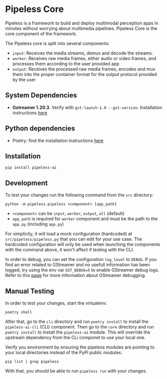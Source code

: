 # Pipeless Core

Pipeless is a framework to build and deploy multimodal perception apps in minutes without worrying about multimedia pipelines.
Pipeless Core is the core component of the framework.

The Pipeless core is split into several components:

* `input`: Receives the media streams, demux and decode the streams.
* `worker`: Receives raw media frames, either audio or video frames, and processes them according to the user provided app
* `output`: Receives the processed raw media frames, encodes and mux them into the proper container format for the output protocol provided by the user

## System Dependencies

* **Gstreamer 1.20.3**. Verify with `gst-launch-1.0 --gst-version`. Installation instructions [here](https://gstreamer.freedesktop.org/documentation/installing/index.html?gi-language=python)

## Python dependencies

* Poetry: find the installation instructions [here](https://python-poetry.org/docs/#installation)

## Installation

```console
pip install pipeless-ai
```

## Development

To test your changes run the following command from the `src` directory:

```console
python -m pipeless.pipeless <component> [app_path]
```

* `<component>` can be `input`, `worker`, `output`, `all` (default)
* `app_path` is required for `worker` component and must be the path to the `app.py` (including `app.py`)

For simplicity, it will load a mock configuration (hardcoded) at `src/pipeless/pipeless.py` that you can edit for your use case.
The hardcoded configuration will only be used when launching the components with the command above, it won't affect if testing with the CLI.

In order to debug, you can set the configuration `log_level` to `DEBUG`.
If you find an error related to GStreamer and no usefull information has been logged, try using the env var `GST_DEBUG=5` to enable GStreamer debug logs. Refer to this [page](https://gstreamer.freedesktop.org/documentation/tutorials/basic/debugging-tools.html?gi-language=python) for more information about GStreamer debugging.

## Manual Testing

In order to test your changes, start the virtualenv:

```console
poetry shell
```

After that, go to the `cli` directory and run `poetry install` to install the `pipeless-ai-cli` (CLI) component.
Then go to the `core` directory and run `poetry install` to install the `pipeless-ai` module. This will override the upstream dependency from the CLi componet to use your local one.

Verify you environment by ensuring the pipeless modules are pointing to your local directories instead of the PyPi public modules:

```console
pip list | grep pipeless
```

With that, you should be able to run `pipeless run` with your changes.